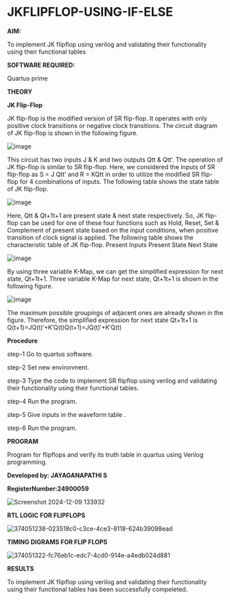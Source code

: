 # JKFLIPFLOP-USING-IF-ELSE

**AIM:** 

To implement  JK flipflop using verilog and validating their functionality using their functional tables

**SOFTWARE REQUIRED:**

Quartus prime

**THEORY**

**JK Flip-Flop**

JK flip-flop is the modified version of SR flip-flop. It operates with only positive clock transitions or negative clock transitions. The circuit diagram of JK flip-flop is shown in the following figure.

![image](https://github.com/naavaneetha/JKFLIPFLOP-USING-IF-ELSE/assets/154305477/a649c30b-232b-4558-b188-fd6c09845180)


This circuit has two inputs J & K and two outputs Qtt & Qtt’. The operation of JK flip-flop is similar to SR flip-flop. Here, we considered the inputs of SR flip-flop as S = J Qtt’ and R = KQtt in order to utilize the modified SR flip-flop for 4 combinations of inputs. The following table shows the state table of JK flip-flop.

![image](https://github.com/naavaneetha/JKFLIPFLOP-USING-IF-ELSE/assets/154305477/c4360742-e8a8-4937-b089-c46c0433f9a3)

 
Here, Qtt & Qt+1t+1 are present state & next state respectively. So, JK flip-flop can be used for one of these four functions such as Hold, Reset, Set & Complement of present state based on the input conditions, when positive transition of clock signal is applied. The following table shows the characteristic table of JK flip-flop. Present Inputs Present State Next State
 
![image](https://github.com/naavaneetha/JKFLIPFLOP-USING-IF-ELSE/assets/154305477/6c275261-a6d5-4c37-a3a7-1e88ca11c4cd)

By using three variable K-Map, we can get the simplified expression for next state, Qt+1t+1. Three variable K-Map for next state, Qt+1t+1 is shown in the following figure.
 
![image](https://github.com/naavaneetha/JKFLIPFLOP-USING-IF-ELSE/assets/154305477/5174f41b-0ce0-4329-a372-6d1943ea6673)

The maximum possible groupings of adjacent ones are already shown in the figure. Therefore, the simplified expression for next state Qt+1t+1 is Q(t+1)=JQ(t)′+K′Q(t)Q(t+1)=JQ(t)′+K′Q(t)





**Procedure**


step-1 Go to quartus software.


step-2 Set new environment.


step-3 Type the code to implement SR flipflop using verilog and validating their functionality using their functional tables.


step-4 Run the program.


step-5 Give inputs in the waveform table .


step-6 Run the program.


**PROGRAM**


Program for flipflops and verify its truth table in quartus using Verilog programming. 


**Developed by: JAYAGANAPATHI S**


**RegisterNumber:24900059**


![Screenshot 2024-12-09 133932](https://github.com/user-attachments/assets/9642750b-ae2b-4297-a258-945bfdbde3ff)


**RTL LOGIC FOR FLIPFLOPS**


![374051238-023518c0-c3ce-4ce3-8118-624b39098ead](https://github.com/user-attachments/assets/55ed5efe-93ee-4732-9bd4-36aeb576d01f)


**TIMING DIGRAMS FOR FLIP FLOPS**


![374051322-fc76eb1c-edc7-4cd0-914e-a4edb024d881](https://github.com/user-attachments/assets/918639a5-2387-491a-9956-ad02243bdd50)


**RESULTS**


To implement JK flipflop using verilog and validating their functionality using their functional tables has been successfully compeleted.

